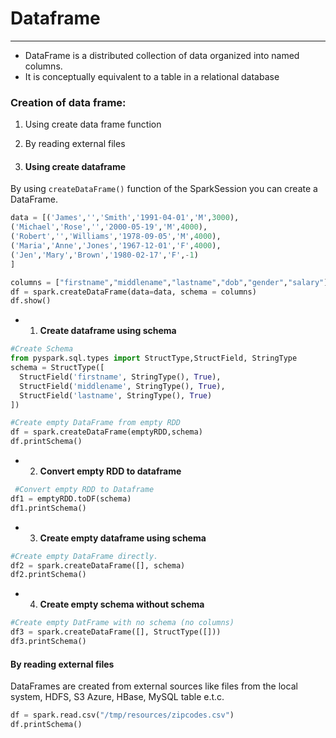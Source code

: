 # Dataframe

---
* DataFrame is a distributed collection of data organized into named columns. 
* It is conceptually equivalent to a table in a relational database
### Creation of data frame:
1.	Using create data frame function
2.	By reading external files


1. #### Using create dataframe
By using `createDataFrame()` function of the SparkSession you can create a DataFrame.
```python
data = [('James','','Smith','1991-04-01','M',3000),
('Michael','Rose','','2000-05-19','M',4000),
('Robert','','Williams','1978-09-05','M',4000),
('Maria','Anne','Jones','1967-12-01','F',4000),
('Jen','Mary','Brown','1980-02-17','F',-1)
]

columns = ["firstname","middlename","lastname","dob","gender","salary"]
df = spark.createDataFrame(data=data, schema = columns)
df.show()
```
* 1. **Create dataframe using schema**
```python
#Create Schema
from pyspark.sql.types import StructType,StructField, StringType
schema = StructType([
  StructField('firstname', StringType(), True),
  StructField('middlename', StringType(), True),
  StructField('lastname', StringType(), True)
])

#Create empty DataFrame from empty RDD
df = spark.createDataFrame(emptyRDD,schema)
df.printSchema()
``` 
* 2.	**Convert empty RDD to dataframe**
```python
 #Convert empty RDD to Dataframe
df1 = emptyRDD.toDF(schema)
df1.printSchema()
```
* 3.	**Create empty dataframe using schema**
```python
#Create empty DataFrame directly.
df2 = spark.createDataFrame([], schema)
df2.printSchema()
```
* 4.	**Create empty schema without schema**
```python
#Create empty DatFrame with no schema (no columns)
df3 = spark.createDataFrame([], StructType([]))
df3.printSchema()
```
#### By reading external files
DataFrames are created from external sources like files from the local system, HDFS, S3 Azure, HBase, MySQL table e.t.c.
```python
df = spark.read.csv("/tmp/resources/zipcodes.csv")
df.printSchema()
 
```
